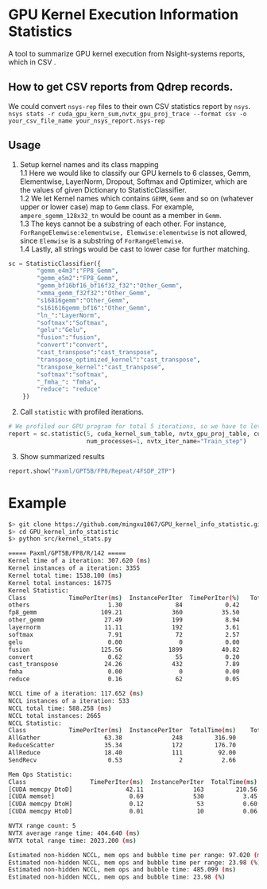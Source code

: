 # GPU Kernel Execution Information Statistics
A tool to summarize GPU kernel execution from Nsight-systems reports, which in CSV .

## How to get CSV reports from Qdrep records.
We could convert `nsys-rep` files to their own CSV statistics report by `nsys`.</br>
`nsys stats -r cuda_gpu_kern_sum,nvtx_gpu_proj_trace --format csv -o your_csv_file_name your_nsys_report.nsys-rep`

## Usage
1. Setup kernel names and its class mapping </br>
    1.1 Here we would like to classify our GPU kernels to 6 classes, Gemm, Elementwise, LayerNorm, Dropout, Softmax and Optimizer, which are the values of given Dictionary to StatisticClassifier.</br>
    1.2 We let Kernel names which contains `GEMM`, `Gemm` and so on (whatever upper or lower case) map to `Gemm` class. For example, `ampere_sgemm_128x32_tn` would be count as a member in `Gemm`.</br>
    1.3 The keys cannot be a substring of each other. For instance, `ForRangeElemwise:elementwise, Elemwise:elementwise` is not allowed, since `Elemwise` is a substring of `ForRangeElemwise`. </br>
    1.4 Lastly, all strings would be cast to lower case for further matching.
```python
sc = StatisticClassifier({
        "gemm_e4m3":"FP8_Gemm",
        "gemm_e5m2":"FP8_Gemm",
        "gemm_bf16bf16_bf16f32_f32":"Other_Gemm",
        "xmma_gemm_f32f32":"Other_Gemm",
        "s16816gemm":"Other_Gemm",
        "s161616gemm_bf16":"Other_Gemm",
        "ln_":"LayerNorm",
        "softmax":"Softmax",
        "gelu":"Gelu",
        "fusion":"fusion",
        "convert":"convert",
        "cast_transpose":"cast_transpose",
        "transpose_optimized_kernel":"cast_transpose",
        "transpose_kernel":"cast_transpose",
        "softmax":"softmax",
        "_fmha_": "fmha",
        "reduce": "reduce"
    })
```
2. Call `statistic` with profiled iterations.
```python
# We profiled our GPU program for total 5 iterations, so we have to let statisticer know this information.
report = sc.statistic(5, cuda_kernel_sum_table, nvtx_gpu_proj_table, cuda_mem_sum_table,
                      num_processes=1, nvtx_iter_name="Train_step")
```
3. Show summarized results
```python
report.show("Paxml/GPT5B/FP8/Repeat/4FSDP_2TP")
```

# Example
```bash
$> git clone https://github.com/mingxu1067/GPU_kernel_info_statistic.git
$> cd GPU_kernel_info_statistic
$> python src/kernel_stats.py

===== Paxml/GPT5B/FP8/R/142 =====
Kernel time of a iteration: 307.620 (ms)
Kernel instances of a iteration: 3355
Kernel total time: 1538.100 (ms)
Kernel total instances: 16775
Kernel Statistic:
Class            TimePerIter(ms)  InstancePerIter  TimePerIter(%)   TotalTime(ms)    TotalInstance  TotalTime(%)   
others                      1.30               84            0.42            6.52              420          0.42
fp8_gemm                  109.21              360           35.50          546.04             1800         35.50
other_gemm                 27.49              199            8.94          137.45              995          8.94
layernorm                  11.11              192            3.61           55.53              960          3.61
softmax                     7.91               72            2.57           39.57              360          2.57
gelu                        0.00                0            0.00            0.00                0          0.00
fusion                    125.56             1899           40.82          627.82             9495         40.82
convert                     0.62               55            0.20            3.09              275          0.20
cast_transpose             24.26              432            7.89          121.30             2160          7.89
fmha                        0.00                0            0.00            0.00                0          0.00
reduce                      0.16               62            0.05            0.78              310          0.05

NCCL time of a iteration: 117.652 (ms)
NCCL instances of a iteration: 533
NCCL total time: 588.258 (ms)
NCCL total instances: 2665
NCCL Statistic:
Class            TimePerIter(ms)  InstancePerIter  TotalTime(ms)    TotalInstance  
AllGather                  63.38              248         316.90             1240
ReduceScatter              35.34              172         176.70              860
AllReduce                  18.40              111          92.00              555
SendRecv                    0.53                2           2.66               10

Mem Ops Statistic:
Class                  TimePerIter(ms)  InstancePerIter  TotalTime(ms)    TotalInstance  
[CUDA memcpy DtoD]               42.11              163         210.56              815
[CUDA memset]                     0.69              530           3.45             2650
[CUDA memcpy DtoH]                0.12               53           0.60              265
[CUDA memcpy HtoD]                0.01               10           0.06               50

NVTX range count: 5
NVTX average range time: 404.640 (ms)
NVTX total range time: 2023.200 (ms)

Estimated non-hidden NCCL, mem ops and bubble time per range: 97.020 (ms)
Estimated non-hidden NCCL, mem ops and bubble time per range: 23.98 (%)
Estimated non-hidden NCCL, mem ops and bubble time: 485.099 (ms)
Estimated non-hidden NCCL, mem ops and bubble time: 23.98 (%)
```
